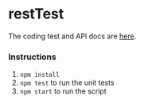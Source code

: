 # restTest

The coding test and API docs are [here](http://resttest.bench.co/).

### Instructions
1. `npm install`
2. `npm test` to run the unit tests
3. `npm start` to run the script
